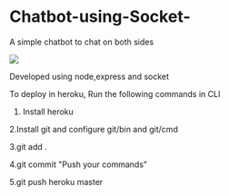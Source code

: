 # Chatbot-using-Socket-
A simple chatbot to chat on both sides

<img src = "Screenshot chatbot.png">

Developed using node,express and socket

To deploy in heroku, Run the following commands in CLI

1. Install heroku 

2.Install git and configure git/bin and git/cmd 

3.git add . 

4.git commit "Push your commands"

5.git push heroku master 


